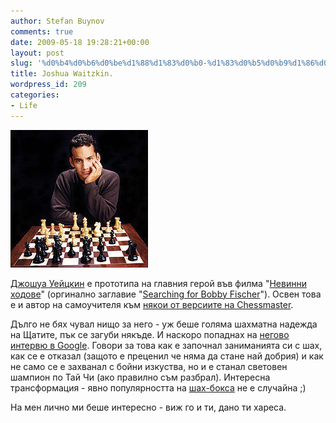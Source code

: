 ```yaml
---
author: Stefan Buynov
comments: true
date: 2009-05-18 19:28:21+00:00
layout: post
slug: '%d0%b4%d0%b6%d0%be%d1%88%d1%83%d0%b0-%d1%83%d0%b5%d0%b9%d1%86%d0%ba%d0%b8%d0%bd'
title: Joshua Waitzkin.
wordpress_id: 209
categories:
- Life
---
```


[![Joshua Waitzkin](/images/2009/03/joshua_waitzkin.jpg)](/images/2009/03/joshua_waitzkin.jpg)

[Джошуа Уейцкин](http://www.joshwaitzkin.com/) е прототипа на главния герой във филма "[Невинни ходове](http://kino.dir.bg/film.php?id=3202)" (оргинално заглавие "[Searching for Bobby Fischer](http://www.imdb.com/title/tt0108065/)"). Освен това е и автор на самоучителя към [някои от версиите на Chessmaster](http://www.ubi.com/US/Games/Info.aspx?pId=5893).

Дълго не бях чувал нищо за него - уж беше голяма шахматна надежда на Щатите, пък се загуби някъде. И наскоро попаднах на [негово интервю в Google](http://www.youtube.com/watch?v=gTZS3SqpT-o). Говори за това как е започнал заниманията си с шах, как се е отказал (защото е преценил че няма да стане най добрия) и как не само се е захванал с бойни изкуства, но и е станал световен шампион по Тай Чи (ако правилно съм разбрал). Интересна трансформация - явно популярността на [шах-бокса](http://wcbo.org) не е случайна ;)

На мен лично ми беше интересно - виж го и ти, дано ти хареса.

